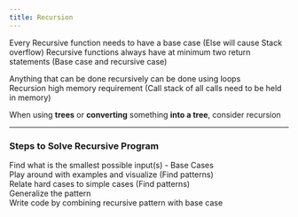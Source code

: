 ```yaml
---
title: Recursion
---
```


Every Recursive function needs to have a base case (Else will cause Stack overflow)
Recursive functions always have at minimum two return statements (Base case and recursive case)

Anything that can be done recursively can be done using loops  
Recursion high memory requirement (Call stack of all calls need to be held in memory)

When using **trees** or **converting** something **into a tree**, consider recursion

---

### Steps to Solve Recursive Program

Find what is the smallest possible input(s) - Base Cases  
Play around with examples and visualize (Find patterns)  
Relate hard cases to simple cases (Find patterns)  
Generalize the pattern  
Write code by combining recursive pattern with base case